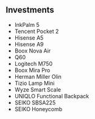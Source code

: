 ## Investments

- InkPalm 5
- Tencent Pocket 2
- Hisense A5
- Hisense A9 
- Boox Nova Air
- Q60
- Logitech M750
- Boox Mira Pro
- Herman Miller Olin
- Tizio Lamp Mini
- Wyze Smart Scale
- UNIQLO Functional Backpack
- SEIKO SBSA225
- SEIKO Honeycomb
